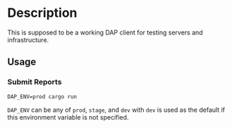 # Description

This is supposed to be a working DAP client for testing servers and
infrastructure.

## Usage

### Submit Reports

```
DAP_ENV=prod cargo run
```

`DAP_ENV` can be any of `prod`, `stage`, and `dev` with `dev` is used as the default if this environment variable is not specified.


